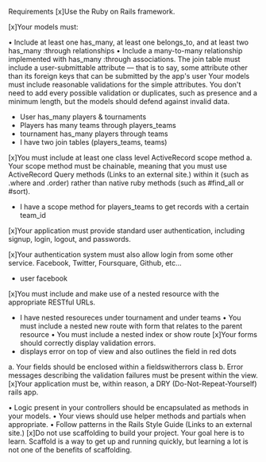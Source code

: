 Requirements
[x]Use the Ruby on Rails framework.

[x]Your models must:

• Include at least one has_many, at least one belongs_to, and at least two has_many :through relationships
• Include a many-to-many relationship implemented with has_many :through associations. The join table must include a user-submittable attribute — that is to say, some attribute other than its foreign keys that can be submitted by the app's user
Your models must include reasonable validations for the simple attributes. You don't need to add every possible validation or duplicates, such as presence and a minimum length, but the models should defend against invalid data.
* User has_many players & tournaments
* Players has many teams through players_teams
* tournament has_many players through teams
* I have two join tables (players_teams, teams)

[x]You must include at least one class level ActiveRecord scope method 
 a. Your scope method must be chainable, meaning that you must use ActiveRecord Query methods (Links to an external site.) within it (such as .where and .order) rather than native ruby methods (such as #find_all or #sort).
 * I have a scope method for players_teams to get records with a certain team_id

[x]Your application must provide standard user authentication, including signup, login, logout, and passwords.

[x]Your authentication system must also allow login from some other service. Facebook, Twitter, Foursquare, Github, etc...
* user facebook

[x]You must include and make use of a nested resource with the appropriate RESTful URLs.
* I have nested resoureces under tournament and under teams
• You must include a nested new route with form that relates to the parent resource
• You must include a nested index or show route
[x]Your forms should correctly display validation errors.
* displays error on top of view and also outlines the field in red dots

a. Your fields should be enclosed within a fieldswitherrors class
b. Error messages describing the validation failures must be present within the view.
[x]Your application must be, within reason, a DRY (Do-Not-Repeat-Yourself) rails app.

• Logic present in your controllers should be encapsulated as methods in your models.
• Your views should use helper methods and partials when appropriate.
• Follow patterns in the Rails Style Guide (Links to an external site.)
[x]Do not use scaffolding to build your project. Your goal here is to learn. Scaffold is a way to get up and running quickly, but learning a lot is not one of the benefits of scaffolding.